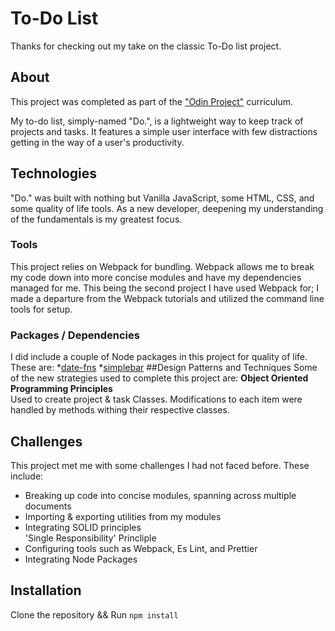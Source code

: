 # To-Do List
Thanks for checking out my take on the classic To-Do list project.
## About
This project was completed as part of the ["Odin Project"](https://www.theodinproject.com/) curriculum.

My to-do list, simply-named "Do.", is a lightweight way to keep track of projects and tasks. It features a simple user interface with few distractions getting in the way of a user's productivity.

## Technologies
"Do." was built with nothing but Vanilla JavaScript, some HTML, CSS, and some quality of life tools. As a new developer, deepening my understanding of the fundamentals is my greatest focus.
### Tools
This project relies on Webpack for bundling. Webpack allows me to break my code down into more concise modules and have my dependencies managed for me.  This being the second project I have used Webpack for; I made a departure from the Webpack tutorials and utilized the command line tools for setup.
### Packages / Dependencies
I did include a couple of Node packages in this project for quality of life. These are:
*[date-fns](https://www.npmjs.com/package/date-fns)
*[simplebar](https://www.npmjs.com/package/simplebar)
##Design Patterns and Techniques
Some of the new strategies used to complete this project are:
**Object Oriented Programming Principles**  
Used to create project & task Classes. Modifications to each item were handled by methods withing their respective classes.

## Challenges
This project met me with some challenges I had not faced before. These include:
* Breaking up code into concise modules, spanning across multiple documents
* Importing & exporting utilities from my modules
* Integrating SOLID principles  
    'Single Responsibility' Princliple
* Configuring tools such as Webpack, Es Lint, and Prettier
* Integrating Node Packages

## Installation
Clone the repository && Run `npm install`
